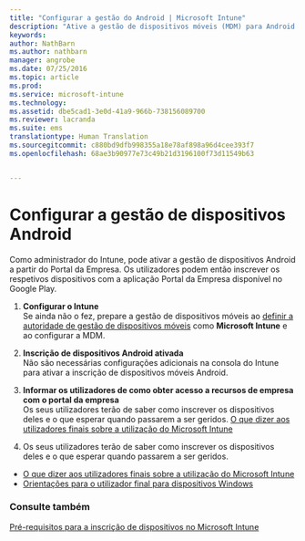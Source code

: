 ```yaml
---
title: "Configurar a gestão do Android | Microsoft Intune"
description: "Ative a gestão de dispositivos móveis (MDM) para Android e dispositivos KNOX com o Microsoft Intune."
keywords: 
author: NathBarn
ms.author: nathbarn
manager: angrobe
ms.date: 07/25/2016
ms.topic: article
ms.prod: 
ms.service: microsoft-intune
ms.technology: 
ms.assetid: dbe5cad1-3e0d-41a9-966b-738156089700
ms.reviewer: lacranda
ms.suite: ems
translationtype: Human Translation
ms.sourcegitcommit: c880bd9dfb998355a18e78af898a96d4cee393f7
ms.openlocfilehash: 68ae3b90977e73c49b21d3196100f73d11549b63


---
```


# Configurar a gestão de dispositivos Android
Como administrador do Intune, pode ativar a gestão de dispositivos Android a partir do Portal da Empresa. Os utilizadores podem então inscrever os respetivos dispositivos com a aplicação Portal da Empresa disponível no Google Play.

1.  **Configurar o Intune**<br>
    Se ainda não o fez, prepare a gestão de dispositivos móveis ao [definir a autoridade de gestão de dispositivos móveis](prerequisites-for-enrollment.md#set-mobile-device-management-authority) como **Microsoft Intune** e ao configurar a MDM.

2.  **Inscrição de dispositivos Android ativada**<br>
    Não são necessárias configurações adicionais na consola do Intune para ativar a inscrição de dispositivos móveis Android.

3.  **Informar os utilizadores de como obter acesso a recursos de empresa com o portal da empresa**<br>
    Os seus utilizadores terão de saber como inscrever os dispositivos deles e o que esperar quando passarem a ser geridos. [O que dizer aos utilizadores finais sobre a utilização do Microsoft Intune](what-to-tell-your-end-users-about-using-microsoft-intune.md)

4.  Os seus utilizadores terão de saber como inscrever os dispositivos deles e o que esperar quando passarem a ser geridos.
  - [O que dizer aos utilizadores finais sobre a utilização do Microsoft Intune](what-to-tell-your-end-users-about-using-microsoft-intune.md)
  - [Orientações para o utilizador final para dispositivos Windows](../enduser/using-your-android-device-with-intune.md)

### Consulte também
[Pré-requisitos para a inscrição de dispositivos no Microsoft Intune](prerequisites-for-enrollment.md)



<!--HONumber=Sep16_HO4-->


